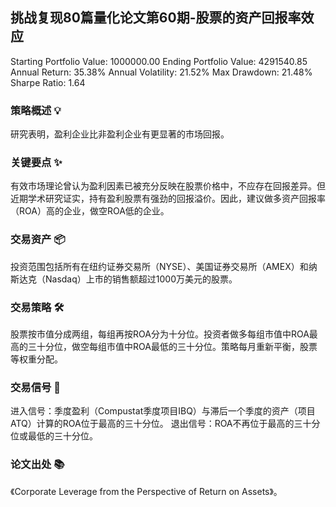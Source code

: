 ## 挑战复现80篇量化论文第60期-股票的资产回报率效应
Starting Portfolio Value: 1000000.00
Ending Portfolio Value: 4291540.85
Annual Return: 35.38%
Annual Volatility: 21.52%
Max Drawdown: 21.48%
Sharpe Ratio: 1.64
### 策略概述 💡
研究表明，盈利企业比非盈利企业有更显著的市场回报。

### 关键要点 ✨
有效市场理论曾认为盈利因素已被充分反映在股票价格中，不应存在回报差异。但近期学术研究证实，持有盈利股票有强劲的回报溢价。因此，建议做多资产回报率（ROA）高的企业，做空ROA低的企业。

### 交易资产 📦
投资范围包括所有在纽约证券交易所（NYSE）、美国证券交易所（AMEX）和纳斯达克（Nasdaq）上市的销售额超过1000万美元的股票。

### 交易策略 🛠️
股票按市值分成两组，每组再按ROA分为十分位。投资者做多每组市值中ROA最高的三十分位，做空每组市值中ROA最低的三十分位。策略每月重新平衡，股票等权重分配。

### 交易信号 📢
进入信号：季度盈利（Compustat季度项目IBQ）与滞后一个季度的资产（项目ATQ）计算的ROA位于最高的三十分位。
退出信号：ROA不再位于最高的三十分位或最低的三十分位。

### 论文出处 📚
《Corporate Leverage from the Perspective of Return on Assets》。